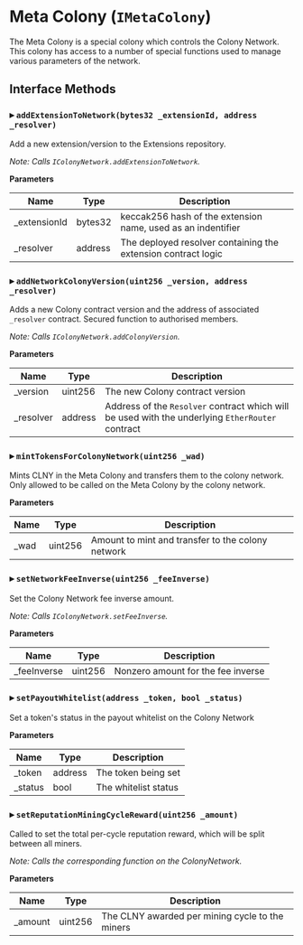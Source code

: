 # Meta Colony (`IMetaColony`)

The Meta Colony is a special colony which controls the Colony Network.
This colony has access to a number of special functions used to manage
various parameters of the network.

  
## Interface Methods

### ▸ `addExtensionToNetwork(bytes32 _extensionId, address _resolver)`

Add a new extension/version to the Extensions repository.

*Note: Calls `IColonyNetwork.addExtensionToNetwork`.*

**Parameters**

|Name|Type|Description|
|---|---|---|
|_extensionId|bytes32|keccak256 hash of the extension name, used as an indentifier
|_resolver|address|The deployed resolver containing the extension contract logic


### ▸ `addNetworkColonyVersion(uint256 _version, address _resolver)`

Adds a new Colony contract version and the address of associated `_resolver` contract. Secured function to authorised members.

*Note: Calls `IColonyNetwork.addColonyVersion`.*

**Parameters**

|Name|Type|Description|
|---|---|---|
|_version|uint256|The new Colony contract version
|_resolver|address|Address of the `Resolver` contract which will be used with the underlying `EtherRouter` contract


### ▸ `mintTokensForColonyNetwork(uint256 _wad)`

Mints CLNY in the Meta Colony and transfers them to the colony network. Only allowed to be called on the Meta Colony by the colony network.


**Parameters**

|Name|Type|Description|
|---|---|---|
|_wad|uint256|Amount to mint and transfer to the colony network


### ▸ `setNetworkFeeInverse(uint256 _feeInverse)`

Set the Colony Network fee inverse amount.

*Note: Calls `IColonyNetwork.setFeeInverse`.*

**Parameters**

|Name|Type|Description|
|---|---|---|
|_feeInverse|uint256|Nonzero amount for the fee inverse


### ▸ `setPayoutWhitelist(address _token, bool _status)`

Set a token's status in the payout whitelist on the Colony Network


**Parameters**

|Name|Type|Description|
|---|---|---|
|_token|address|The token being set
|_status|bool|The whitelist status


### ▸ `setReputationMiningCycleReward(uint256 _amount)`

Called to set the total per-cycle reputation reward, which will be split between all miners.

*Note: Calls the corresponding function on the ColonyNetwork.*

**Parameters**

|Name|Type|Description|
|---|---|---|
|_amount|uint256|The CLNY awarded per mining cycle to the miners